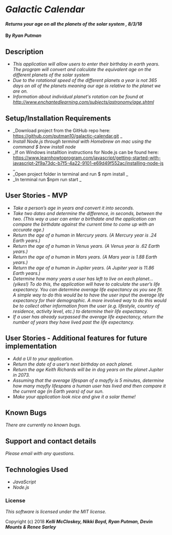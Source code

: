 # _Galactic Calendar_

#### _Returns your age on all the planets of the solar system , 8/3/18_

#### By _**Ryan Putman**_

## Description

* _This application will allow users to enter their birthday in earth years. The program will convert and calculate the equivalent age on the different planets of the solar system_<br>
* _Due to the rotational speed of the different planets a year is not 365 days on all of the planets meaning our age is relative to the planet we are on._<br>
* _Information about individual planet's rotation can be found at http://www.enchantedlearning.com/subjects/astronomy/age.shtml_


## Setup/Installation Requirements

* _Download project from the GitHub repo here: https://github.com/putman10/galactic-calendar.git _
* _Install Node.js through terminal with Homebrew on mac using the command $ brew install node_
* _If on Windows installtion instructions for Node.js can be found here: https://www.learnhowtoprogram.com/javascript/getting-started-with-javascript-2f9a73dc-b7f5-4a22-9101-e69d49f552ac/installing-node-js _
* _Open project folder in terminal and run $ npm install _
* _In terminal run $npm run start _

## User Stories - MVP

* _Take a person’s age in years and convert it into seconds._
* _Take two dates and determine the difference, in seconds, between the two. (This way a user can enter a birthdate and the application can compare the birthdate against the current time to come up with an accurate age.)_
* _Return the age of a human in Mercury years. (A Mercury year is .24 Earth years.)_
* _Return the age of a human in Venus years. (A Venus year is .62 Earth years.)_
* _Return the age of a human in Mars years. (A Mars year is 1.88 Earth years.)_
* _Return the age of a human in Jupiter years. (A Jupiter year is 11.86 Earth years.)_
* _Determine how many years a user has left to live on each planet… (yikes!) To do this, the application will have to calculate the user’s life expectancy. You can determine average life expectancy as you see fit. A simple way to do this would be to have the user input the average life expectancy for their demographic. A more involved way to do this would be to collect other information from the user (e.g. lifestyle, country of residence, activity level, etc.) to determine their life expectancy._
* _If a user has already surpassed the average life expectancy, return the number of years they have lived past the life expectancy._

## User Stories - Additional features for future implementation
* _Add a UI to your application._
* _Return the date of a user’s next birthday on each planet._
* _Return the age Keith Richards will be in dog years on the planet Jupiter in 2073._
* _Assuming that the average lifespan of a mayfly is 5 minutes, determine how many mayfly lifespans a human user has lived and then compare it the current age (in Earth years) of our sun._
* _Make your application look nice and give it a solar theme!_

## Known Bugs

_There are currently no known bugs._

## Support and contact details

_Please email with any questions._

## Technologies Used

* _JavaScript_
* _Node.js_


### License

*This software is licensed under the MIT license.*

Copyright (c) 2018 **_Kelli McCloskey, Nikki Boyd, Ryan Putman, Devin Mounts & Renee Sarley_**
